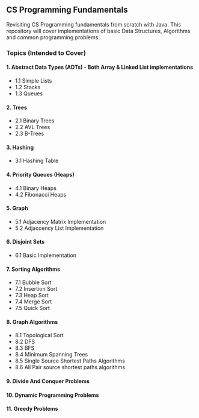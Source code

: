 ## CS Programming Fundamentals

Revisiting CS Programming fundamentals from scratch with Java. This repository will cover implementations of basic Data Structures, Algorithms and common programming problems.

### Topics (Intended to Cover)
#### 1. Abstract Data Types (ADTs) - Both Array & Linked List implementations
- 1.1 Simple Lists 
- 1.2 Stacks
- 1.3 Queues

#### 2. Trees
- 2.1 Binary Trees
- 2.2 AVL Trees
- 2.3 B-Trees

#### 3. Hashing
- 3.1 Hashing Table

#### 4. Priority Queues (Heaps)
- 4.1 Binary Heaps
- 4.2 Fibonacci Heaps

#### 5. Graph
- 5.1 Adjacency Matrix Implementation
- 5.2 Adjaccency List Implementation

#### 6. Disjoint Sets
- 6.1 Basic Implementation

#### 7. Sorting Algorithms
- 7.1 Bubble Sort
- 7.2 Insertion Sort
- 7.3 Heap Sort
- 7.4 Merge Sort
- 7.5 Quick Sort

#### 8. Graph Algorithms
- 8.1 Topological Sort
- 8.2 DFS
- 8.3 BFS
- 8.4 Minimum Spanning Trees
- 8.5 Single Source Shortest Paths Algorithms
- 8.6 All Pair source shortest paths algorithms

#### 9. Divide And Conquer Problems

#### 10. Dynamic Programming Problems

#### 11. Greedy Problems
